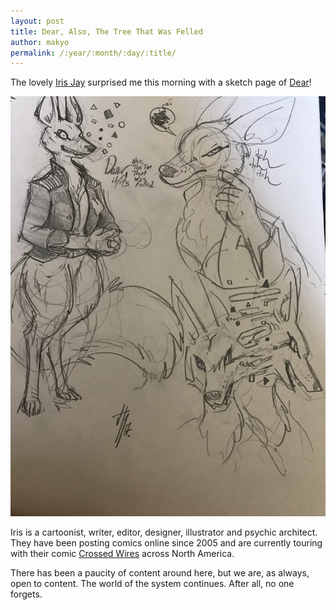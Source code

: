 ```yaml
---
layout: post
title: Dear, Also, The Tree That Was Felled
author: makyo
permalink: /:year/:month/:day/:title/
---
```


The lovely [Iris Jay](http://irisjay.net) surprised me this morning with a sketch page of [Dear](/about/characters#dear)!

![Dear, Also, The Tree That Was Felled of the Ode Clade](/about/refs/dear.jpg)

Iris is a cartoonist, writer, editor, designer, illustrator and psychic architect. They have been posting comics online since 2005 and are currently touring with their comic [Crossed Wires](http://irisjay.net/index.php/crossed/) across North America.

There has been a paucity of content around here, but we are, as always, open to content. The world of the system continues. After all, no one forgets.
